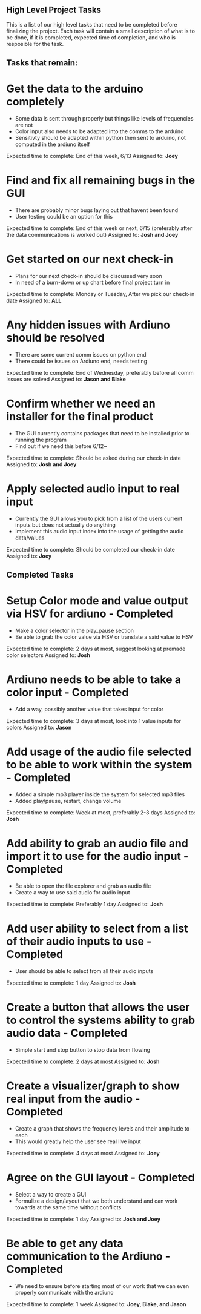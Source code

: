 ## High Level Project Tasks
This is a list of our high level tasks that need to be completed before finalizing the project.
Each task will contain a small description of what is to be done, if it is completed, expected time of completion, and who is resposible for the task.

## Tasks that remain: 

# Get the data to the arduino completely
- Some data is sent through properly but things like levels of frequencies are not
- Color input also needs to be adapted into the comms to the arduino
- Sensitivty should be adapted within python then sent to arduino, not computed in the ardiuno itself

Expected time to complete: 
End of this week, 6/13
Assigned to: __Joey__

# Find and fix all remaining bugs in the GUI
- There are probably minor bugs laying out that havent been found
- User testing could be an option for this

Expected time to complete: 
End of this week or next, 6/15 (preferably after the data communications is worked out)
Assigned to: __Josh and Joey__

# Get started on our next check-in
- Plans for our next check-in should be discussed very soon
- In need of a burn-down or up chart before final project turn in

Expected time to complete: 
Monday or Tuesday, After we pick our check-in date
Assigned to: __ALL__

# Any hidden issues with Ardiuno should be resolved
- There are some current comm issues on python end
- There could be issues on Ardiuno end, needs testing

Expected time to complete: 
End of Wednesday, preferably before all comm issues are solved
Assigned to: __Jason and Blake__ 

# Confirm whether we need an installer for the final product
- The GUI currently contains packages that need to be installed prior to running the program
- Find out if we need this before 6/12~

Expected time to complete: 
Should be asked during our check-in date
Assigned to: __Josh and Joey__

# Apply selected audio input to real input
- Currently the GUI allows you to pick from a list of the users current inputs but does not actually do anything
- Implement this audio input index into the usage of getting the audio data/values

Expected time to complete: 
Should be completed our check-in date
Assigned to: __Joey__

## Completed Tasks

# Setup Color mode and value output via HSV for ardiuno - Completed
- Make a color selector in the play_pause section
- Be able to grab the color value via HSV or translate a said value to HSV

Expected time to complete: 
2 days at most, suggest looking at premade color selectors
Assigned to: __Josh__

# Ardiuno needs to be able to take a color input - Completed
- Add a way, possibly another value that takes input for color

Expected time to complete: 
3 days at most, look into 1 value inputs for colors
Assigned to: __Jason__

# Add usage of the audio file selected to be able to work within the system - Completed
- Added a simple mp3 player inside the system for selected mp3 files
- Added play/pause, restart, change volume

Expected time to complete: 
Week at most, preferably 2-3 days
Assigned to: __Josh__

# Add ability to grab an audio file and import it to use for the audio input - Completed
- Be able to open the file explorer and grab an audio file
- Create a way to use said audio for audio input

Expected time to complete: 
Preferably 1 day
Assigned to: __Josh__

# Add user ability to select from a list of their audio inputs to use - Completed
- User should be able to select from all their audio inputs

Expected time to complete: 
1 day
Assigned to: __Josh__

# Create a button that allows the user to control the systems ability to grab audio data - Completed
- Simple start and stop button to stop data from flowing

Expected time to complete: 
2 days at most
Assigned to: __Josh__

# Create a visualizer/graph to show real input from the audio - Completed
- Create a graph that shows the frequency levels and their amplitude to each
- This would greatly help the user see real live input

Expected time to complete: 
4 days at most
Assigned to: __Joey__

# Agree on the GUI layout - Completed
- Select a way to create a GUI
- Formulize a design/layout that we both understand and can work towards at the same time without conflicts

Expected time to complete: 
1 day
Assigned to: __Josh and Joey__

# Be able to get any data communication to the Ardiuno - Completed
- We need to ensure before starting most of our work that we can even properly communicate with the ardiuno

Expected time to complete: 
1 week
Assigned to: __Joey, Blake, and Jason__